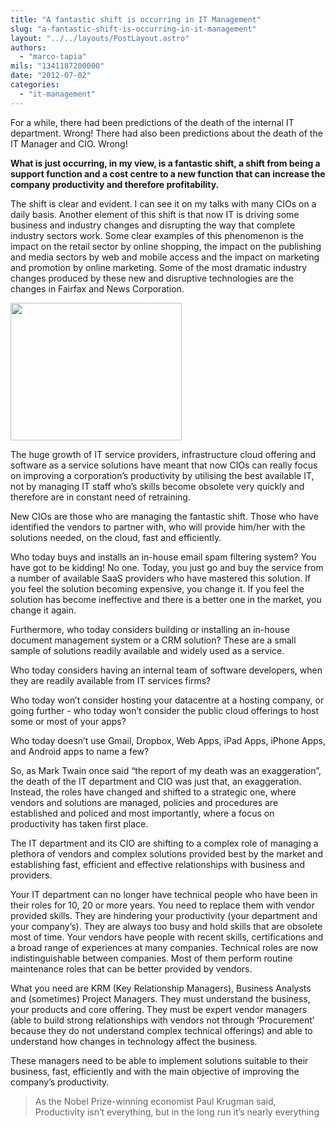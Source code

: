 ```yaml
---
title: "A fantastic shift is occurring in IT Management"
slug: "a-fantastic-shift-is-occurring-in-it-management"
layout: "../../layouts/PostLayout.astro"
authors: 
  - "marco-tapia"
mils: "1341187200000"
date: "2012-07-02"
categories: 
  - "it-management"
---
```


For a while, there had been predictions of the death of the internal IT department. Wrong! There had also been predictions about the death of the IT Manager and CIO. Wrong!

**What is just occurring, in my view, is a fantastic shift, a shift from being a support function and a cost centre to a new function that can increase the company productivity and therefore profitability.**

The shift is clear and evident. I can see it on my talks with many CIOs on a daily basis. Another element of this shift is that now IT is driving some business and industry changes and disrupting the way that complete industry sectors work. Some clear examples of this phenomenon is the impact on the retail sector by online shopping, the impact on the publishing and media sectors by web and mobile access and the impact on marketing and promotion by online marketing. Some of the most dramatic industry changes produced by these new and disruptive technologies are the changes in Fairfax and News Corporation.

<img src="/images/jul2012_shiftingit.jpg" width=274 height=220  >

The huge growth of IT service providers, infrastructure cloud offering and software as a service solutions have meant that now CIOs can really focus on improving a corporation’s productivity by utilising the best available IT, not by managing IT staff who’s skills become obsolete very quickly and therefore are in constant need of retraining.

New CIOs are those who are managing the fantastic shift. Those who have identified the vendors to partner with, who will provide him/her with the solutions needed, on the cloud, fast and efficiently.

Who today buys and installs an in-house email spam filtering system? You have got to be kidding! No one. Today, you just go and buy the service from a number of available SaaS providers who have mastered this solution. If you feel the solution becoming expensive, you change it. If you feel the solution has become ineffective and there is a better one in the market, you change it again.

Furthermore, who today considers building or installing an in-house document management system or a CRM solution? These are a small sample of solutions readily available and widely used as a service.

Who today considers having an internal team of software developers, when they are readily available from IT services firms?

Who today won’t consider hosting your datacentre at a hosting company, or going further - who today won’t consider the public cloud offerings to host some or most of your apps?

Who today doesn’t use Gmail, Dropbox, Web Apps, iPad Apps, iPhone Apps, and Android apps to name a few?

So, as Mark Twain once said “the report of my death was an exaggeration”, the death of the IT department and CIO was just that, an exaggeration. Instead, the roles have changed and shifted to a strategic one, where vendors and solutions are managed, policies and procedures are established and policed and most importantly, where a focus on productivity has taken first place.

The IT department and its CIO are shifting to a complex role of managing a plethora of vendors and complex solutions provided best by the market and establishing fast, efficient and effective relationships with business and providers.

Your IT department can no longer have technical people who have been in their roles for 10, 20 or more years. You need to replace them with vendor provided skills. They are hindering your productivity (your department and your company’s). They are always too busy and hold skills that are obsolete most of time. Your vendors have people with recent skills, certifications and a broad range of experiences at many companies. Technical roles are now indistinguishable between companies. Most of them perform routine maintenance roles that can be better provided by vendors.

What you need are KRM (Key Relationship Managers), Business Analysts and (sometimes) Project Managers. They must understand the business, your products and core offering. They must be expert vendor managers (able to build strong relationships with vendors not through ‘Procurement’ because they do not understand complex technical offerings) and able to understand how changes in technology affect the business.

These managers need to be able to implement solutions suitable to their business, fast, efficiently and with the main objective of improving the company’s productivity.

> As the Nobel Prize-winning economist Paul Krugman said, Productivity isn’t everything, but in the long run it’s nearly everything
